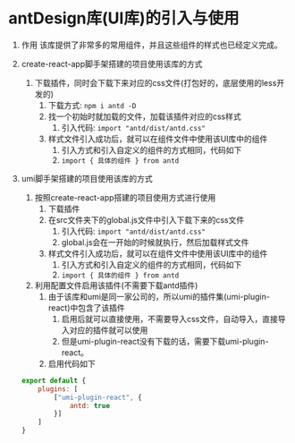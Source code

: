 # antDesign库(UI库)的引入与使用

1. 作用
   该库提供了非常多的常用组件，并且这些组件的样式也已经定义完成。


2. create-react-app脚手架搭建的项目使用该库的方式
   1) 下载插件，同时会下载下来对应的css文件(打包好的，底层使用的less开发的)
      1) 下载方式: `npm i antd -D`
      2) 找一个初始时就加载的文件，加载该插件对应的css样式
         1) 引入代码: `import "antd/dist/antd.css"`
      3) 样式文件引入成功后，就可以在组件文件中使用该UI库中的组件
         1) 引入方式和引入自定义的组件的方式相同，代码如下
         2) `import { 具体的组件 } from antd`


3. umi脚手架搭建的项目使用该库的方式
   1) 按照create-react-app搭建的项目使用方式进行使用
      1) 下载插件
      2) 在src文件夹下的global.js文件中引入下载下来的css文件
         1) 引入代码: `import "antd/dist/antd.css"`
         2) global.js会在一开始的时候就执行，然后加载样式文件
      3) 样式文件引入成功后，就可以在组件文件中使用该UI库中的组件
         1) 引入方式和引入自定义的组件的方式相同，代码如下
         2) `import { 具体的组件 } from antd`
   2) 利用配置文件启用该插件(不需要下载antd插件)
      1) 由于该库和umi是同一家公司的，所以umi的插件集(umi-plugin-react)中包含了该插件
         1) 启用后就可以直接使用，不需要导入css文件，自动导入，直接导入对应的插件就可以使用
         2) 但是umi-plugin-react没有下载的话，需要下载umi-plugin-react。
      2) 启用代码如下
    ```js
    export default {
        plugins: [
            ["umi-plugin-react", {
                antd: true
            }]
        ]
    }
    ```
    



